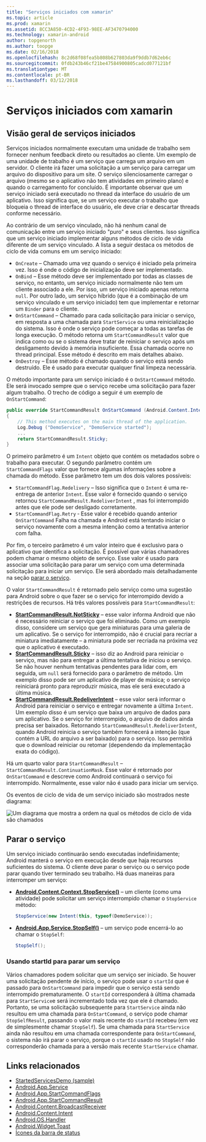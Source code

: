 ```yaml
---
title: "Serviços iniciados com xamarin"
ms.topic: article
ms.prod: xamarin
ms.assetid: 8CC3A850-4CD2-4F93-98EE-AF3470794000
ms.technology: xamarin-android
author: topgenorth
ms.author: toopge
ms.date: 02/16/2018
ms.openlocfilehash: 8c2d68f08fea5b808b627803da9f9ddb7d62eb6c
ms.sourcegitcommit: 0fdb243b46cf21be47584900805cadcd077121bf
ms.translationtype: MT
ms.contentlocale: pt-BR
ms.lasthandoff: 03/12/2018
---
```

# <a name="started-services-with-xamarinandroid"></a>Serviços iniciados com xamarin

## <a name="started-services-overview"></a>Visão geral de serviços iniciados

Serviços iniciados normalmente executam uma unidade de trabalho sem fornecer nenhum feedback direto ou resultados ao cliente. Um exemplo de uma unidade de trabalho é um serviço que carrega um arquivo em um servidor. O cliente irá fazer uma solicitação a um serviço para carregar um arquivo do dispositivo para um site. O serviço silenciosamente carregar o arquivo (mesmo se o aplicativo não tem atividades em primeiro plano) e quando o carregamento for concluído. É importante observar que um serviço iniciado será executado no thread da interface do usuário de um aplicativo. Isso significa que, se um serviço executar o trabalho que bloqueia o thread de interface do usuário, ele deve criar e descartar threads conforme necessário.

Ao contrário de um serviço vinculado, não há nenhum canal de comunicação entre um serviço iniciado "puro" e seus clientes. Isso significa que um serviço iniciado implementar alguns métodos de ciclo de vida diferente de um serviço vinculado. A lista a seguir destaca os métodos de ciclo de vida comuns em um serviço iniciado:

* `OnCreate` &ndash; Chamado uma vez quando o serviço é iniciado pela primeira vez. Isso é onde o código de inicialização deve ser implementado.
* `OnBind` &ndash; Esse método deve ser implementado por todas as classes de serviço, no entanto, um serviço iniciado normalmente não tem um cliente associado a ele. Por isso, um serviço iniciado apenas retorna `null`. Por outro lado, um serviço híbrido (que é a combinação de um serviço vinculado e um serviço iniciado) tem que implementar e retornar um `Binder` para o cliente.
* `OnStartCommand` &ndash; Chamado para cada solicitação para iniciar o serviço, em resposta a uma chamada para `StartService` ou uma reinicialização do sistema. Isso é onde o serviço pode começar a todas as tarefas de longa execução. O método retorna um `StartCommandResult` valor que indica como ou se o sistema deve tratar de reiniciar o serviço após um desligamento devido à memória insuficiente. Essa chamada ocorre no thread principal. Esse método é descrito em mais detalhes abaixo.
* `OnDestroy` &ndash; Esse método é chamado quando o serviço está sendo destruído. Ele é usado para executar qualquer final limpeza necessária.

O método importante para um serviço iniciado é o `OnStartCommand` método. Ele será invocado sempre que o serviço recebe uma solicitação para fazer algum trabalho. O trecho de código a seguir é um exemplo de `OnStartCommand`: 

```csharp
public override StartCommandResult OnStartCommand (Android.Content.Intent intent, StartCommandFlags flags, int startId)
{
    // This method executes on the main thread of the application.
    Log.Debug ("DemoService", "DemoService started");
    ...
    return StartCommandResult.Sticky;
}
```

O primeiro parâmetro é um `Intent` objeto que contém os metadados sobre o trabalho para executar. O segundo parâmetro contém um `StartCommandFlags` valor que fornece algumas informações sobre a chamada do método. Esse parâmetro tem um dos dois valores possíveis:

* `StartCommandFlag.Redelivery` &ndash; Isso significa que o `Intent` é uma re-entrega de anterior `Intent`. Esse valor é fornecido quando o serviço retornou `StartCommandResult.RedeliverIntent` , mas foi interrompido antes que ele pode ser desligado corretamente.
* `StartCommandFlag.Retry` &dash; Esse valor é recebido quando anterior `OnStartCommand` Falha na chamada e Android está tentando iniciar o serviço novamente com a mesma intenção como a tentativa anterior com falha.
 
Por fim, o terceiro parâmetro é um valor inteiro que é exclusivo para o aplicativo que identifica a solicitação. É possível que várias chamadores podem chamar o mesmo objeto de serviço. Esse valor é usado para associar uma solicitação para parar um serviço com uma determinada solicitação para iniciar um serviço. Ele será abordado mais detalhadamente na seção [parar o serviço](#Stopping_the_Service). 

O valor `StartCommandResult` é retornado pelo serviço como uma sugestão para Android sobre o que fazer se o serviço for interrompido devido a restrições de recursos. Há três valores possíveis para `StartCommandResult`:

* **[StartCommandResult.NotSticky](https://developer.xamarin.com/api/field/Android.App.StartCommandResult.NotSticky/)**  &ndash; esse valor informa Android que não é necessário reiniciar o serviço que foi eliminado. Como um exemplo disso, considere um serviço que gera miniaturas para uma galeria de um aplicativo. Se o serviço for interrompido, não é crucial para recriar a miniatura imediatamente &ndash; a miniatura pode ser recriada na próxima vez que o aplicativo é executado.
* **[StartCommandResult.Sticky](https://developer.xamarin.com/api/field/Android.App.StartCommandResult.Sticky/)**  &ndash; isso diz ao Android para reiniciar o serviço, mas não para entregar a última tentativa de iniciou o serviço. Se não houver nenhum tentativas pendentes para lidar com, em seguida, um `null` será fornecido para o parâmetro de método. Um exemplo disso pode ser um aplicativo de player de música; o serviço reiniciará pronto para reproduzir música, mas ele será executado a última música. 
* **[StartCommandResult.RedeliverIntent](https://developer.xamarin.com/api/field/Android.App.StartCommandResult.RedeliverIntent/)**  &ndash; esse valor será informar o Android para reiniciar o serviço e entregar novamente a última `Intent`. Um exemplo disso é um serviço que baixa um arquivo de dados para um aplicativo. Se o serviço for interrompido, o arquivo de dados ainda precisa ser baixados. Retornando `StartCommandResult.RedeliverIntent`, quando Android reinicia o serviço também fornecerá a intenção (que contém a URL do arquivo a ser baixado) para o serviço. Isso permitirá que o download reiniciar ou retomar (dependendo da implementação exata do código).

Há um quarto valor para `StartCommandResult` &ndash; `StartCommandResult.ContinuationMask`. Esse valor é retornado por `OnStartCommand` e descreve como Android continuará o serviço foi interrompido. Normalmente, esse valor não é usado para iniciar um serviço.

Os eventos de ciclo de vida de um serviço iniciado são mostrados neste diagrama: 

![Um diagrama que mostra a ordem na qual os métodos de ciclo de vida são chamados](started-services-images/started-service-01.png "um diagrama que mostra a ordem em que são chamados os métodos de ciclo de vida.")


<a name="Stopping_the_Service" />

## <a name="stopping-the-service"></a>Parar o serviço

Um serviço iniciado continuarão sendo executadas indefinidamente; Android manterá o serviço em execução desde que haja recursos suficientes do sistema. O cliente deve parar o serviço ou o serviço pode parar quando tiver terminado seu trabalho. Há duas maneiras para interromper um serviço: 
 
* **[Android.Content.Context.StopService()](https://developer.xamarin.com/api/member/Android.Content.Context.StopService/p/Android.Content.Intent/)**  &ndash; um cliente (como uma atividade) pode solicitar um serviço interrompido chamar o `StopService` método: 

    ```csharp
    StopService(new Intent(this, typeof(DemoService));
    ```

* **[Android.App.Service.StopSelf()](https://developer.xamarin.com/api/member/Android.App.Service.StopSelf()/)**  &ndash; um serviço pode encerrá-lo ao chamar o `StopSelf`:

    ```csharp
    StopSelf();
    ```
    
### <a name="using-startid-to-stop-a-service"></a>Usando startId para parar um serviço

Vários chamadores podem solicitar que um serviço ser iniciado. Se houver uma solicitação pendente de início, o serviço pode usar o `startId` que é passado para `OnStartCommand` para impedir que o serviço está sendo interrompido prematuramente. O `startId` corresponderá à última chamada para `StartService`e será incrementado toda vez que ele é chamado. Portanto, se uma solicitação subsequente para `StartService` ainda não resultou em uma chamada para `OnStartCommand`, o serviço pode chamar `StopSelfResult`, passando o valor mais recente do `startId` recebeu (em vez de simplesmente chamar `StopSelf`). Se uma chamada para `StartService` ainda não resultou em uma chamada correspondente para `OnStartCommand`, o sistema não irá parar o serviço, porque o `startId` usado no `StopSelf` não corresponderão chamada para a versão mais recente `StartService` chamar.


## <a name="related-links"></a>Links relacionados

- [StartedServicesDemo (sample)](https://developer.xamarin.com/samples/monodroid/ApplicationFundamentals/ServiceSamples/StartedServicesDemo/)
- [Android.App.Service](https://developer.xamarin.com/api/type/Android.App.Service)
- [Android.App.StartCommandFlags](https://developer.xamarin.com/api/type/Android.App.StartCommandFlags)
- [Android.App.StartCommandResult](https://developer.xamarin.com/api/type/Android.App.StartCommandResult)
- [Android.Content.BroadcastReceiver](https://developer.xamarin.com/api/type/Android.Content.BroadcastReceiver/)
- [Android.Content.Intent](https://developer.xamarin.com/api/type/Android.Content.Intent)
- [Android.OS.Handler](https://developer.xamarin.com/api/type/Android.OS.Handler/)
- [Android.Widget.Toast](https://developer.xamarin.com/api/type/Android.Widget.Toast/)
- [Ícones da barra de status](http://developer.android.com/guide/practices/ui_guidelines/icon_design_status_bar.html)
